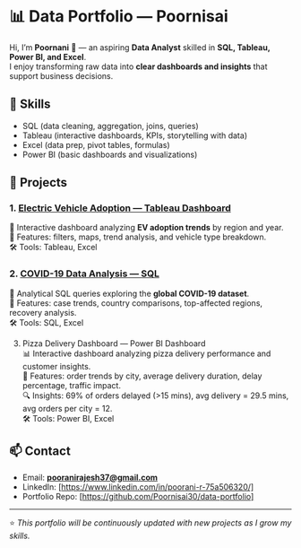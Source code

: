 # 📊 Data Portfolio — Poornisai

Hi, I’m **Poornani** 👋 — an aspiring **Data Analyst** skilled in **SQL, Tableau, Power BI, and Excel**.  
I enjoy transforming raw data into **clear dashboards and insights** that support business decisions.  

## 🔧 Skills
- SQL (data cleaning, aggregation, joins, queries)  
- Tableau (interactive dashboards, KPIs, storytelling with data)  
- Excel (data prep, pivot tables, formulas)  
- Power BI (basic dashboards and visualizations)  

## 📂 Projects

### 1. [Electric Vehicle Adoption — Tableau Dashboard](ev-tableau/)
📌 Interactive dashboard analyzing **EV adoption trends** by region and year.  
🔹 Features: filters, maps, trend analysis, and vehicle type breakdown.  
🛠 Tools: Tableau, Excel  

### 2. [COVID-19 Data Analysis — SQL](covid-sql/)
📌 Analytical SQL queries exploring the **global COVID-19 dataset**.  
🔹 Features: case trends, country comparisons, top-affected regions, recovery analysis.  
🛠 Tools: SQL, Excel  

3. Pizza Delivery Dashboard — Power BI Dashboard  
📊 Interactive dashboard analyzing pizza delivery performance and customer insights.  
🔹 Features: order trends by city, average delivery duration, delay percentage, traffic impact.  
🔍 Insights: 69% of orders delayed (>15 mins), avg delivery = 29.5 mins, avg orders per city = 12.  
🛠 Tools: Power BI, Excel  


## 📫 Contact
- Email: **pooranirajesh37@gmail.com**  
- LinkedIn: [https://www.linkedin.com/in/poorani-r-75a506320/]  
- Portfolio Repo: [https://github.com/Poornisai30/data-portfolio]

---

⭐ *This portfolio will be continuously updated with new projects as I grow my skills.*  

